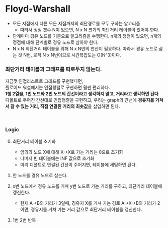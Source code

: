 # Floyd-Warshall

- 모든 지점에서 다른 모든 지점까지의 최단경로를 모두 구하는 알고리즘
  - 따라서 정점 갯수 N이 있으면, N x N 크기의 최단거리 테이블이 있어야 한다.
- 단계마다 경유 노드를 기준으로 알고리즘을 수행한다. n개의 정점이 있으면, n개의 정점에 대해 단계별로 경유 노드로 삼아야 한다.
- N x N 최단거리 테이블을 위해 N x N번의 연산이 필요하다. 따라서 경유 노드로 삼는 것 N번, 로직 N x N번이므로 시간복잡도는 O(N^3)이다.

### 최단거리 테이블과 그래프를 따로두지 않는다.

지금껏 인접리스트로 그래프를 구현했다면, <br>
플로이드 워셜에서는 인접행렬로 구현하면 훨씬 편리하다. <br>
**1행 2열을, 1번 노드와 2번 노드의 간선이라고 생각하지 말고, 거리라고 생각하면 된다**<br>
디폴트로 주어진 간선대로 인접행렬을 구현하고, 우리는 graph의 간선에 **경유지를 거쳐서 갈 수 있는 거리, 직접 연결된 거리의 최솟값**을 삽입하면 된다.

<br>

### Logic

0. 최단거리 테이블 초기화

   - 임의의 노드 X에 대해 X->X로 가는 거리는 0으로 초기화
   - 나머지 빈 테이블에는 INF 값으로 초기화
   - 미리 디폴트로 연결된 간선이 주어지면, 테이블에 세팅하면 된다.

1. 한 노드를 경유 노드로 삼는다.

2. x번 노드에서 경유 노드를 거쳐 y번 노드로 가는 거리를 구하고, 최단거리 테이블에 갱신한다.

   - 현재 A->B의 거리가 3일때, 경유지 X를 거쳐 가는 경로 A->X->B의 거리가 2이면, 경유지를 거쳐 가는 거리 값으로 최단거리 테이블을 갱신한다.

3. 1번 2번 반복
